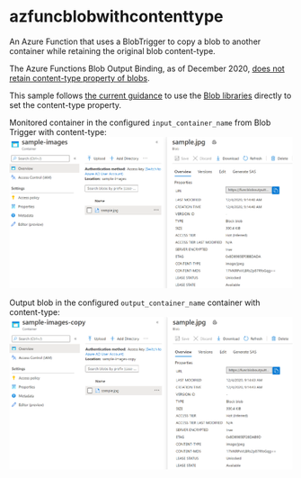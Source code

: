 # azfuncblobwithcontenttype
An Azure Function that uses a BlobTrigger to copy a blob to another container while retaining the original blob content-type.

The Azure Functions Blob Output Binding, as of December 2020, [does not retain content-type property of blobs](https://github.com/Azure/azure-functions-host/issues/364).

This sample follows [the current guidance](https://github.com/Azure/azure-functions-eventhubs-extension/pull/18#discussion_r323513231) to use the [Blob libraries](https://docs.microsoft.com/en-us/azure/storage/blobs/storage-quickstart-blobs-dotnet) directly to set the content-type property.

Monitored container in the configured `input_container_name` from Blob Trigger with content-type:
![the configured blob trigger container containing a blob with content-type set](./img/in-container-blob.png)

Output blob in the configured `output_container_name` container with content-type:
![the desired cloned blob in another container with the content-type set](./img/out-container-blob.png)



